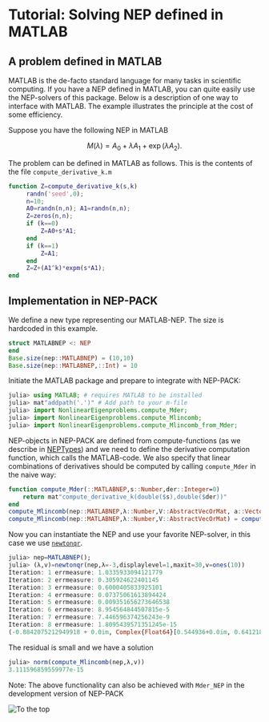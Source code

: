 # Tutorial: Solving NEP defined in MATLAB

## A problem defined in MATLAB

MATLAB is the de-facto standard language for many tasks in scientific
computing.
If you have a NEP defined in MATLAB, you can quite easily
use the NEP-solvers of this package. Below is a description
of one way to interface with MATLAB. The example
illustrates the principle at the cost of some efficiency.

Suppose you have the following NEP in MATLAB
```math
M(\lambda)=A_0+\lambda A_1+\exp(\lambda A_2).
```
The problem can be defined in MATLAB as follows.
This is the contents of the file `compute_derivative_k.m`

```matlab
function Z=compute_derivative_k(s,k)
     randn('seed',0);
     n=10;
     A0=randn(n,n); A1=randn(n,n);
     Z=zeros(n,n);
     if (k==0)
         Z=A0+s*A1;
     end
     if (k==1)
         Z=A1;
     end
     Z=Z+(A1^k)*expm(s*A1);
end
```

## Implementation in NEP-PACK

We define a new type representing our MATLAB-NEP.
The size is hardcoded in this example.
```julia
struct MATLABNEP <: NEP
end
Base.size(nep::MATLABNEP) = (10,10)
Base.size(nep::MATLABNEP,::Int) = 10
```
Initiate the MATLAB package and prepare to integrate with NEP-PACK:
```julia
julia> using MATLAB; # requires MATLAB to be installed
julia> mat"addpath('.')" # Add path to your m-file
julia> import NonlinearEigenproblems.compute_Mder;
julia> import NonlinearEigenproblems.compute_Mlincomb;
julia> import NonlinearEigenproblems.compute_Mlincomb_from_Mder;
```
NEP-objects in NEP-PACK are defined from compute-functions (as
we describe in [NEPTypes](types.md)) and we need to define
the derivative computation function, which calls the MATLAB-code.
We also specify that linear combinations of derivatives should
be computed by calling `compute_Mder` in the naive way:
```julia
function compute_Mder(::MATLABNEP,s::Number,der::Integer=0)
    return mat"compute_derivative_k(double($s),double($der))"
end
compute_Mlincomb(nep::MATLABNEP,λ::Number,V::AbstractVecOrMat, a::Vector) = compute_Mlincomb_from_Mder(nep,λ,V,a)
compute_Mlincomb(nep::MATLABNEP,λ::Number,V::AbstractVecOrMat) = compute_Mlincomb(nep,λ,V, ones(eltype(V),size(V,2)))
```
Now you can instantiate the NEP and use your favorite NEP-solver,
in this case we use [`newtonqr`](methods.md#NonlinearEigenproblems.NEPSolver.newtonqr).
```julia
julia> nep=MATLABNEP();
julia> (λ,v)=newtonqr(nep,λ=-3,displaylevel=1,maxit=30,v=ones(10))
Iteration: 1 errmeasure: 1.0335933094121779
Iteration: 2 errmeasure: 0.305924622401145
Iteration: 3 errmeasure: 0.6000405833925101
Iteration: 4 errmeasure: 0.07375061613894424
Iteration: 5 errmeasure: 0.009351656273646538
Iteration: 6 errmeasure: 8.954564844507815e-5
Iteration: 7 errmeasure: 7.446596374256243e-9
Iteration: 8 errmeasure: 1.8095439571351245e-15
(-0.8842075212949918 + 0.0im, Complex{Float64}[0.544936+0.0im, 0.641218+0.0im, 0.089366+0.0im, -0.0975048+0.0im, 0.133397+0.0im, 1.0+0.0im, -0.836009+0.0im, -0.00753176+0.0im, 0.270149+0.0im, -0.664448+0.0im], [0.354722, -0.0659026, -0.465767, 0.079273, -0.524316, -0.372411, -0.0129146, -0.386585, -0.140157, 0.252488])
```
The residual is small and we have a solution
```julia
julia> norm(compute_Mlincomb(nep,λ,v))
3.111596859559977e-15
```

Note: The above functionality can also be achieved with  `Mder_NEP` in the development version of NEP-PACK

![To the top](http://jarlebring.se/onepixel.png?NEPPACKDOC_MATLAB1)
